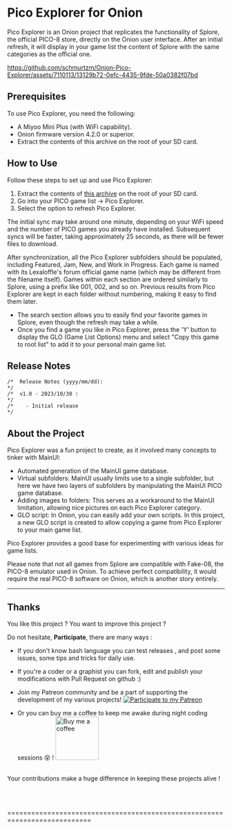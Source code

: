 # Pico Explorer for Onion

Pico Explorer is an Onion project that replicates the functionality of Splore, the official PICO-8 store, directly on the Onion user interface. After an initial refresh, it will display in your game list the content of Splore with the same categories as the official one.

https://github.com/schmurtzm/Onion-Pico-Explorer/assets/7110113/13129b72-0efc-4435-9fde-50a0382f07bd


## Prerequisites

To use Pico Explorer, you need the following:

- A Miyoo Mini Plus (with WiFi capability).
- Onion firmware version 4.2.0 or superior.
- Extract the contents of this archive on the root of your SD card.

## How to Use

Follow these steps to set up and use Pico Explorer:

1. Extract the contents of [this archive](https://github.com/schmurtzm/Onion-Pico-Explorer/releases) on the root of your SD card.
2. Go into your PICO game list -> Pico Explorer.
3. Select the option to refresh Pico Explorer.

The initial sync may take around one minute, depending on your WiFi speed and the number of PICO games you already have installed. Subsequent syncs will be faster, taking approximately 25 seconds, as there will be fewer files to download.

After synchronization, all the Pico Explorer subfolders should be populated, including Featured, Jam, New, and Work in Progress. Each game is named with its Lexaloffle's forum official game name (which may be different from the filename itself). Games within each section are ordered similarly to Splore, using a prefix like 001, 002, and so on. Previous results from Pico Explorer are kept in each folder without numbering, making it easy to find them later.

- The search section allows you to easily find your favorite games in Splore, even though the refresh may take a while.
- Once you find a game you like in Pico Explorer, press the 'Y' button to display the GLO (Game List Options) menu and select "Copy this game to root list" to add it to your personal main game list.




 ## Release Notes
```
/*  Release Notes (yyyy/mm/dd):                                                             */
/*  v1.0 - 2023/10/30 :                                                                     */
/*    - Initial release                                                                     */
```


## About the Project

Pico Explorer was a fun project to create, as it involved many concepts to tinker with MainUI:

- Automated generation of the MainUI game database.
- Virtual subfolders: MainUI usually limits use to a single subfolder, but here we have two layers of subfolders by manipulating the MainUI PICO game database.
- Adding images to folders: This serves as a workaround to the MainUI limitation, allowing nice pictures on each Pico Explorer category.
- GLO script: In Onion, you can easily add your own scripts. In this project, a new GLO script is created to allow copying a game from Pico Explorer to your main game list.

Pico Explorer provides a good base for experimenting with various ideas for game lists.

Please note that not all games from Splore are compatible with Fake-08, the PICO-8 emulator used in Onion. To achieve perfect compatibility, it would require the real PICO-8 software on Onion, which is another story entirely.

------------------------------------------------


 ## Thanks
You like this project ? You want to improve this project ? 

Do not hesitate, **Participate**, there are many ways :
- If you don't know bash language you can test releases , and post some issues, some tips and tricks for daily use.
- If you're a coder or a graphist you can fork, edit and publish your modifications with Pull Request on github :)<br/>
- Join my Patreon community and be a part of supporting the development of my various projects!  [![Participate to my Patreon][Patreon-shield]][patreon]
  
- Or you can buy me a coffee to keep me awake during night coding sessions :dizzy_face: !
   <a href="https://www.buymeacoffee.com/schmurtz"><img src="https://www.buymeacoffee.com/assets/img/guidelines/download-assets-sm-2.svg" alt="Buy me a coffee" width="100"/></a>
<br/><br/>

Your contributions make a huge difference in keeping these projects alive !


<br/><br/>

[buymeacoffee-shield]: https://www.buymeacoffee.com/assets/img/guidelines/download-assets-sm-2.svg
[buymeacoffee]: https://www.buymeacoffee.com/schmurtz
[Patreon-shield]:https://img.shields.io/badge/Patreon-F96854?style=for-the-badge&logo=patreon&logoColor=white
[patreon]: https://www.patreon.com/schmurtz

 ===========================================================================
 
